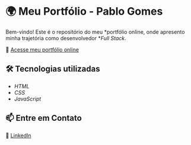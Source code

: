 # 🌍 Meu Portfólio - Pablo Gomes  

Bem-vindo! Este é o repositório do meu *portfólio online, onde apresento minha trajetória como desenvolvedor **Full Stack*.  

🔗 [Acesse meu portfólio online](https://pablog-7.github.io/meu-portfolio/)  

## 🛠 Tecnologias utilizadas  
- *HTML*  
- *CSS*  
- *JavaScript*  

## 📫 Entre em Contato  
📩 [LinkedIn](http://linkedin.com/in/pablogomess)
